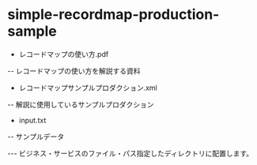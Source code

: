 # simple-recordmap-production-sample

- レコードマップの使い方.pdf

-- レコードマップの使い方を解説する資料

- レコードマップサンプルプロダクション.xml

-- 解説に使用しているサンプルプロダクション

- input.txt

-- サンプルデータ

  --- ビジネス・サービスのファイル・パス指定したディレクトリに配置します。

